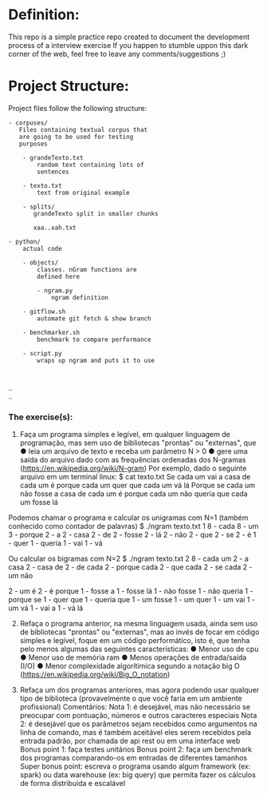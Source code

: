 # Definition:

This repo is a simple practice repo created to document the development process of a interview exercise
If you happen to stumble uppon this dark corner of the web, feel free to leave any comments/suggestions ;)



# Project Structure:

Project files follow the following structure:  
  
  
    - corpuses/  
       Files containing textual corpus that  
       are going to be used for testing 
       purposes 
    
        - grandeTexto.txt  
            random text containing lots of
            sentences

        - texto.txt
            text from original example

        - splits/  
           grandeTexto split in smaller chunks  
           
           xaa..xah.txt
    
    - python/
        actual code

        - objects/
            classes. nGram functions are
            defined here

            - ngram.py
                ngram definition

        - gitflow.sh
            automate git fetch & show branch

        - benchmarker.sh
            benchmark to compare performance

        - script.py
            wraps up ngram and puts it to use




#
..  
..

  
### The exercise(s):

1) Faça um programa simples e legível, em qualquer linguagem de programação, mas sem uso
de bibliotecas "prontas" ou "externas", que
● leia um arquivo de texto e receba um parâmetro N > 0
● gere uma saída do arquivo dado com as frequências ordenadas dos N-gramas
(https://en.wikipedia.org/wiki/N-gram)
Por exemplo, dado o seguinte arquivo em um terminal linux:
$ cat texto.txt
Se cada um vai a casa de cada um é porque cada um quer que cada um vá
lá
Porque se cada um não fosse a casa de cada um é porque cada um não
queria que cada um fosse lá

Podemos chamar o programa e calcular os unigramas com N=1 (também conhecido como
contador de palavras)
$ ./ngram texto.txt 1
8 - cada
8 - um
3 - porque
2 - a
2 - casa
2 - de
2 - fosse
2 - lá
2 - não
2 - que
2 - se
2 - é
1 - quer
1 - queria
1 - vai
1 - vá

Ou calcular os bigramas com N=2
$ ./ngram texto.txt 2
8 - cada um
2 - a casa
2 - casa de
2 - de cada
2 - porque cada
2 - que cada
2 - se cada
2 - um não

2 - um é
2 - é porque
1 - fosse a
1 - fosse lá
1 - não fosse
1 - não queria
1 - porque se
1 - quer que
1 - queria que
1 - um fosse
1 - um quer
1 - um vai
1 - um vá
1 - vai a
1 - vá lá

2) Refaça o programa anterior, na mesma linguagem usada, ainda sem uso de bibliotecas
"prontas" ou "externas", mas ao invés de focar em código simples e legível, foque em um
código performático, isto é, que tenha pelo menos algumas das seguintes características:
● Menor uso de cpu
● Menor uso de memória ram
● Menos operações de entrada/saída (I/O)
● Menor complexidade algorítimica segundo a notação big O
(https://en.wikipedia.org/wiki/Big_O_notation)

3) Refaça um dos programas anteriores, mas agora podendo usar qualquer tipo de biblioteca
(provavelmente o que você faria em um ambiente profissional)
Comentários:
Nota 1: é desejável, mas não necessário se preocupar com pontuação, números e outros
caracteres especiais
Nota 2: é desejável que os parâmetros sejam recebidos como argumentos na linha de
comando, mas é também aceitável eles serem recebidos pela entrada padrão, por chamada de
api rest ou em uma interface web
Bonus point 1: faça testes unitários
Bonus point 2: faça um benchmark dos programas comparando-os em entradas de diferentes
tamanhos
Super bonus point: escreva o programa usando algum framework (ex: spark) ou data
warehouse (ex: big query) que permita fazer os cálculos de forma distribuída e escalável








